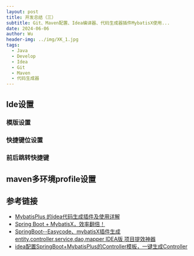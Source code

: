 ```yaml
---
layout: post
title: 开发总结（三）
subtitle: Git、Maven配置、Idea编译器、代码生成器插件MybatisX使用...
date: 2024-06-06
author: Wu
header-img: ../img/XK_1.jpg
tags:
  - Java
  - Develop
  - Idea
  - Git
  - Maven
  - 代码生成器
---
```

## Ide设置

### 模版设置

### 快捷键位设置

### 前后跳转快捷键


## maven多环境profile设置



## 参考链接
- [MybatisPlus 的idea代码生成插件及使用详解](https://zhuanlan.zhihu.com/p/685770842)
- [Spring Boot + MybatisX，效率翻倍！]( https://mp.weixin.qq.com/s/9ghCYgYvjTGGcfHqdchVJA)
- [SpringBoot--Easycode、mybatisX插件生成entity,controller,service,dao,mapper IDEA版 项目提效神器](https://www.cnblogs.com/haoxi135/p/16177693.html)
- [idea配置SpringBoot+MybatisPlus的Controller模板，一键生成Controller](https://blog.csdn.net/m0_52640724/article/details/137695274)
